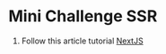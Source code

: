 # Mini Challenge SSR
1. Follow this article tutorial [NextJS](https://nextjs.org/learn/basics/create-nextjs-app)